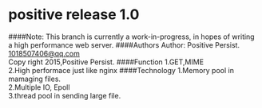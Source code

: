 positive release 1.0
==
####Note: 
This branch is currently a work-in-progress, in hopes of writing a high performance 
web server.
####Authors
Author: Positive Persist. 1018507406@qq.com<br/>
Copy right 2015,Positive Persist.
####Function
1.GET,MIME<br/>
2.High performace just like nginx
####Technology
1.Memory pool in mamaging files.<br/>
2.Multiple IO, Epoll<br/>
3.thread pool in sending large file.





